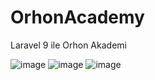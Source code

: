 # OrhonAcademy
Laravel 9 ile Orhon Akademi


![image](https://user-images.githubusercontent.com/81260686/185238148-3f189923-b6ca-4528-91de-de8850954c93.png)
![image](https://user-images.githubusercontent.com/81260686/185238660-8a66676a-f85f-45d7-ba3e-6ba94a4d60e4.png)
![image](https://user-images.githubusercontent.com/81260686/185239373-b8b8610b-a771-4ef8-bd19-c679690dd7f1.png)

